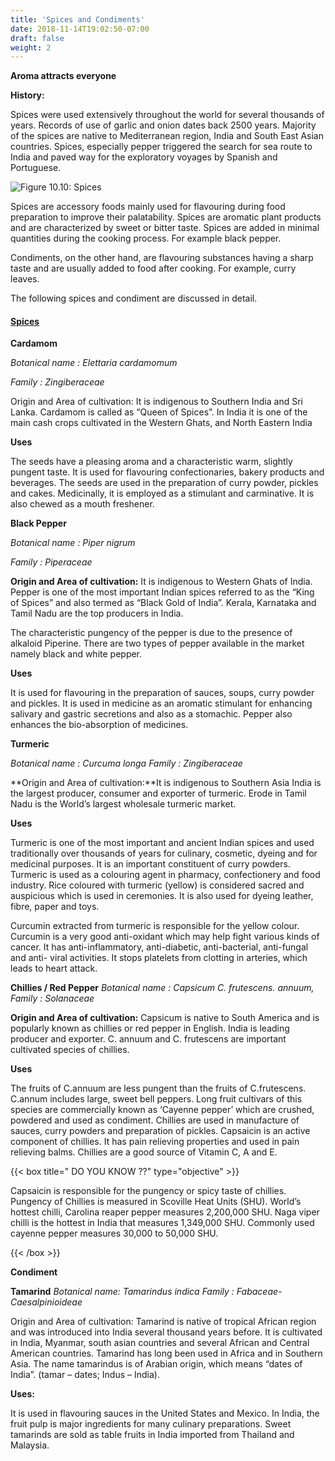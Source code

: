 ```yaml
---
title: 'Spices and Condiments'
date: 2018-11-14T19:02:50-07:00
draft: false
weight: 2
---
```


**Aroma attracts everyone**

**History:**

Spices were used extensively throughout the
world for several thousands of years. Records
of use of garlic and onion dates back 2500 years.
Majority of the spices are native to
Mediterranean region, India and South East
Asian countries. Spices, especially pepper
triggered the search for sea route to India
and paved way for the exploratory voyages by
Spanish and Portuguese.

![Figure 10.10: Spices](/books/12-biology/botany/unit10/pic10.png)

Spices are accessory foods mainly used
for flavouring during food preparation to
improve their palatability. Spices are aromatic
plant products and are characterized by sweet
or bitter taste. Spices are added in minimal
quantities during the cooking process. For
example black pepper.

Condiments, on the other hand, are
flavouring substances having a sharp taste and
are usually added to food after cooking. For
example, curry leaves.

The following spices and condiment are
discussed in detail.

#### <u>Spices</u>

**Cardamom**

*Botanical name : Elettaria cardamomum*

*Family : Zingiberaceae*

Origin and Area of cultivation: It is
indigenous to Southern India and Sri Lanka.
Cardamom is called as “Queen of Spices”. In
India it is one of the main cash crops cultivated
in the Western Ghats, and North Eastern India

**Uses**

The seeds have a pleasing aroma and a
characteristic warm, slightly pungent taste. It
is used for flavouring confectionaries, bakery
products and beverages. The seeds are used
in the preparation of curry powder, pickles
and cakes. Medicinally, it is employed as a
stimulant and carminative. It is also chewed
as a mouth freshener.

**Black Pepper**

*Botanical name : Piper nigrum*

*Family : Piperaceae*

**Origin and Area of cultivation:** It is indigenous
to Western Ghats of India. Pepper is one of
the most important Indian spices referred
to as the “King of Spices” and also termed as
“Black Gold of India”. Kerala, Karnataka and
Tamil Nadu are the top producers in India.

The characteristic pungency of the pepper
is due to the presence of alkaloid Piperine.
There are two types of pepper available in the
market namely black and white pepper.

**Uses**

It is used for flavouring in the preparation of
sauces, soups, curry powder and pickles. It is
used in medicine as an aromatic stimulant for
enhancing salivary and gastric secretions and
also as a stomachic. Pepper also enhances the
bio-absorption of medicines.

**Turmeric**

*Botanical name : Curcuma longa*
*Family : Zingiberaceae*

**Origin and Area of cultivation:**It is
indigenous to Southern Asia India is the
largest producer, consumer and exporter of
turmeric. Erode in Tamil Nadu is the World’s
largest wholesale turmeric market.

**Uses**

Turmeric is one of the most important and
ancient Indian spices and used traditionally over
thousands of years for culinary, cosmetic, dyeing
and for medicinal purposes. It is an important
constituent of curry powders. Turmeric is used
as a colouring agent in pharmacy, confectionery
and food industry. Rice coloured with turmeric
(yellow) is considered sacred and auspicious
which is used in ceremonies. It is also used for
dyeing leather, fibre, paper and toys.

Curcumin extracted from turmeric is
responsible for the yellow colour. Curcumin is
a very good anti-oxidant which may help fight
various kinds of cancer. It has anti-inflammatory,
anti-diabetic, anti-bacterial, anti-fungal and anti-
viral activities. It stops platelets from clotting in
arteries, which leads to heart attack.

**Chillies / Red Pepper**
*Botanical name : Capsicum C. frutescens. annuum,*
*Family : Solanaceae*

**Origin and Area of cultivation:** Capsicum
is native to South America and is popularly
known as chillies or red pepper in English.
India is leading producer and exporter.
C. annuum and C. frutescens are important
cultivated species of chillies.

**Uses**

The fruits of C.annuum are less pungent than the
fruits of C.frutescens. C.annum includes large,
sweet bell peppers. Long fruit cultivars of this
species are commercially known as ‘Cayenne
pepper’ which are crushed, powdered and used
as condiment. Chillies are used in manufacture
of sauces, curry powders and preparation of
pickles. Capsaicin is an active component of
chillies. It has pain relieving properties and
used in pain relieving balms. Chillies are a
good source of Vitamin C, A and E.

{{< box title=" DO YOU KNOW ??" type="objective" >}}

Capsaicin is responsible
for the pungency or spicy
taste of chillies. Pungency
of Chillies is measured
in Scoville Heat Units
(SHU). World’s hottest chilli, Carolina reaper
pepper measures 2,200,000 SHU. Naga viper
chilli is the hottest in India that measures
1,349,000 SHU. Commonly used cayenne
pepper measures 30,000 to 50,000 SHU.

{{< /box >}}

**Condiment**

**Tamarind**
*Botanical name: Tamarindus indica*
*Family : Fabaceae- Caesalpinioideae*

Origin and Area of 
cultivation: Tamarind
is native of tropical African region and was
introduced into India several thousand years
before. It is cultivated in India, Myanmar, south
asian countries and several African and Central
American countries. Tamarind has long been
used in Africa and in Southern Asia. The name
tamarindus is of Arabian origin, which means
“dates of India”. (tamar – dates; Indus – India).

**Uses:**

It is used in flavouring sauces in the United States
and Mexico. In India, the fruit pulp is major
ingredients for many culinary preparations.
Sweet tamarinds are sold as table fruits in India
imported from Thailand and Malaysia.
